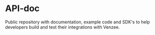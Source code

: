# API-doc
Public repository with documentation, example code and SDK's to help developers build and test their integrations with Venzee.
